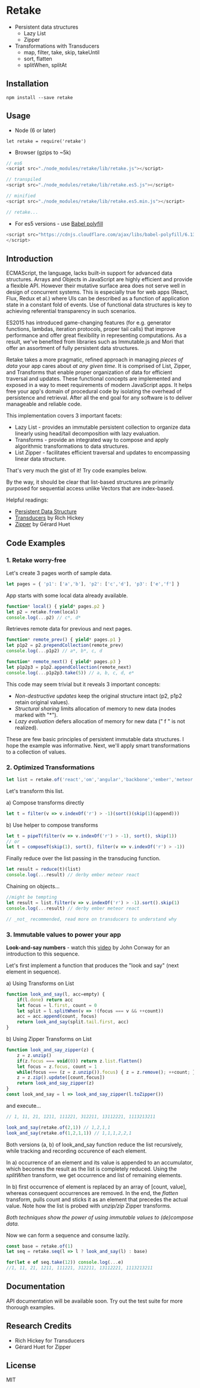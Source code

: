 Retake
=========================

- Persistent data structures
  - Lazy List
  - Zipper
- Transformations with Transducers
  - map, filter, take, skip, takeUntil
  - sort, flatten
  - splitWhen, splitAt


## Installation
```
npm install --save retake
```

## Usage

- Node (6 or later)

```
let retake = require('retake')
```

- Browser (gzips to ~5k)

```Javascript
// es6
<script src="./node_modules/retake/lib/retake.js"></script>

// transpiled
<script src="./node_modules/retake/lib/retake.es5.js"></script>

// minified
<script src="./node_modules/retake/lib/retake.es5.min.js"></script>

// retake...

```

- For es5 versions - use [Babel polyfill](https://babeljs.io/docs/usage/polyfill/)

```Javascript
<script src="https://cdnjs.cloudflare.com/ajax/libs/babel-polyfill/6.13.0/polyfill.min.js">
</script>
```

## Introduction

ECMAScript, the language, lacks built-in support for advanced data structures. 
Arrays and Objects in JavaScript are highly efficient and provide a flexible API. 
However their mutative surface area does not serve well in design of concurrent systems. 
This is especially true for web apps (React, Flux, Redux et al.) where UIs can be described as a function of application state in a constant fold of events. 
Use of functional data structures is key to achieving referential transparency in such scenarios.

ES2015 has introduced game-changing features (for e.g. generator functions, lambdas, iteration protocols, proper tail calls) that improve performance and offer great flexibility in representing computations. 
As a result, we've benefited from libraries such as Immutable.js and Mori that offer an assortment of fully persistent data structures.

Retake takes a more pragmatic, refined approach in managing *pieces of data* your app cares about *at any given time*.
It is comprised of List, Zipper, and Transforms that enable proper organization of data for efficient traversal and updates. 
These functional concepts are implemented and exposed in a way to meet requirements of modern JavaScript apps. 
It helps free your app's domain of procedural code by isolating the overhead of persistence and retrieval. After all the end goal for any software is to deliver manageable and reliable code.

This implementation covers 3 important facets:

  - Lazy List - provides an immutable persistent collection to organize data linearly using head/tail decomposition with lazy evaluation.
  - Transforms - provide an integrated way to compose and apply algorithmic transformations to data structures.
  - List Zipper - facilitates efficient traversal and updates to encompassing linear data structure.

That's very much the gist of it! Try code examples below.

By the way, it should be clear that list-based structures are primarily purposed for sequential access unlike Vectors that are index-based.

Helpful readings:
- [Persistent Data Structure](https://en.wikipedia.org/wiki/Persistent_data_structure)
- [Transducers](http://clojure.org/reference/transducers) by Rich Hickey
- [Zipper](https://en.wikipedia.org/wiki/Zipper_(data_structure)) by Gérard Huet


## Code Examples

### 1. Retake worry-free

Let's create 3 pages worth of sample data.
```Javascript
let pages = { 'p1': ['a','b'], 'p2': ['c','d'], 'p3': ['e','f'] }
```

App starts with some local data already available.
```Javascript
function* local() { yield* pages.p2 }
let p2 = retake.from(local)
console.log(...p2) // c*, d*
```

Retrieves remote data for previous and next pages.
```Javascript
function* remote_prev() { yield* pages.p1 }
let p1p2 = p2.prependCollection(remote_prev)
console.log(...p1p2) // a*, b*, c, d

function* remote_next() { yield* pages.p3 }
let p1p2p3 = p1p2.appendCollection(remote_next)
console.log(...p1p2p3.take(5)) // a, b, c, d, e*
```

This code may seem trivial but it reveals 3 important concepts:
- *Non-destructive updates* keep the original structure intact (p2, p1p2 retain original values).
- *Structural sharing* limits allocation of memory to new data (nodes marked with "*").
- *Lazy evaluation* defers allocation of memory for new data (" f " is not realized).

These are few basic principles of persistent immutable data structures. I hope the example was informative. 
Next, we'll apply smart transformations to a collection of values.

### 2. Optimized Transformations

```Javascript
let list = retake.of('react','om','angular','backbone','ember','meteor','vue','derby')
```
Let's transform this list.

a) Compose transforms directly
```Javascript
let t = filter(v => v.indexOf('r') > -1)(sort()(skip(1)(append)))
```

b) Use helper to compose transforms
```Javascript
let t = pipeT(filter(v => v.indexOf('r') > -1), sort(), skip(1))
// or
let t = composeT(skip(1), sort(), filter(v => v.indexOf('r') > -1))
```

Finally reduce over the list passing in the transducing function.
```Javascript
let result = reduce(t)(list)
console.log(...result) // derby ember meteor react

```

Chaining on objects...
```Javascript
//might be tempting
let result = list.filter(v => v.indexOf('r') > -1).sort().skip(1)
console.log(...result) // derby ember meteor react

// _not_ recommended, read more on transducers to understand why
```


### 3. Immutable values to power your app

**Look-and-say numbers** - 
watch this [video](https://youtu.be/ea7lJkEhytA?list=PLt5AfwLFPxWIL8XA1npoNAHseS-j1y-7V) by John Conway for an introduction to this sequence.

Let's first implement a function that produces the "look and say" (next element in sequence).

a) Using Transforms on List
```Javascript
function look_and_say(l, acc=empty) {
    if(l.done) return acc
    let focus = l.first, count = 0
    let split = l.splitWhen(v => !(focus === v && ++count))
    acc = acc.append(count, focus)
    return look_and_say(split.tail.first, acc)
}
```

b) Using Zipper Transforms on List
```Javascript
function look_and_say_zipper(z) {
    z = z.unzip()
    if(z.focus === void(0)) return z.list.flatten()
    let focus = z.focus, count = 1
    while(focus === (z = z.unzip()).focus) { z = z.remove(); ++count; }
    z = z.zip().update([count,focus])
    return look_and_say_zipper(z)
}
const look_and_say = l => look_and_say_zipper(l.toZipper())
```

and execute...
```Javascript
// 1, 11, 21, 1211, 111221, 312211, 13112221, 1113213211

look_and_say(retake.of(2,1)) // 1,2,1,1
look_and_say(retake.of(1,2,1,1)) // 1,1,1,2,2,1
```

Both versions (a, b) of look_and_say function reduce the list recursively, while tracking and recording occurence of each element. 

In a) occurrence of an element and its value is appended to an accumulator, which becomes the result as the list is completely reduced. 
Using the *splitWhen* transform, we get occurrence and list of remaining elements.

In b) first occurrence of element is replaced by an array of [count, value], whereas consequent occurrences are removed. 
In the end, the *flatten* transform, pulls count and sticks it as an element that precedes the actual value. 
Note how the list is probed with *unzip/zip* Zipper transforms.

*Both techniques show the power of using immutable values to (de)compose data.*

Now we can form a sequence and consume lazily.

```Javascript
const base = retake.of(1)
let seq = retake.seq(l => l ? look_and_say(l) : base)

for(let e of seq.take(12)) console.log(...e)
//1, 11, 21, 1211, 111221, 312211, 13112221, 1113213211
```

## Documentation

API documentation will be available soon. Try out the test suite for more thorough examples.

## Research Credits

- Rich Hickey for Transducers
- Gérard Huet for Zipper

## License

MIT
